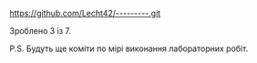 https://github.com/Lecht42/---------.git

Зроблено 3 із 7.

P.S. Будуть ще коміти по мірі виконання лабораторних робіт.
